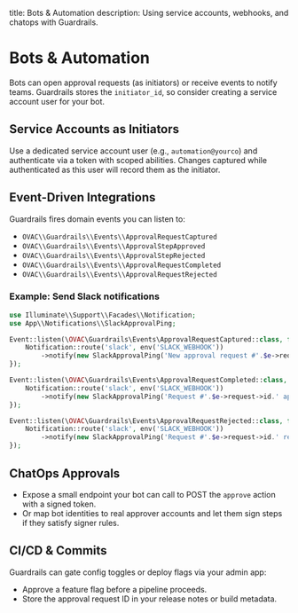 title: Bots & Automation
description: Using service accounts, webhooks, and chatops with Guardrails.

# Bots & Automation

Bots can open approval requests (as initiators) or receive events to notify teams. Guardrails stores the `initiator_id`, so consider creating a service account user for your bot.

## Service Accounts as Initiators

Use a dedicated service account user (e.g., `automation@yourco`) and authenticate via a token with scoped abilities. Changes captured while authenticated as this user will record them as the initiator.

## Event-Driven Integrations

Guardrails fires domain events you can listen to:

- `OVAC\\Guardrails\\Events\\ApprovalRequestCaptured`
- `OVAC\\Guardrails\\Events\\ApprovalStepApproved`
- `OVAC\\Guardrails\\Events\\ApprovalStepRejected`
- `OVAC\\Guardrails\\Events\\ApprovalRequestCompleted`
- `OVAC\\Guardrails\\Events\\ApprovalRequestRejected`

### Example: Send Slack notifications

```php
use Illuminate\\Support\\Facades\\Notification;
use App\\Notifications\\SlackApprovalPing;

Event::listen(\OVAC\Guardrails\Events\ApprovalRequestCaptured::class, function ($e) {
    Notification::route('slack', env('SLACK_WEBHOOK'))
        ->notify(new SlackApprovalPing('New approval request #'.$e->request->id));
});

Event::listen(\OVAC\Guardrails\Events\ApprovalRequestCompleted::class, function ($e) {
    Notification::route('slack', env('SLACK_WEBHOOK'))
        ->notify(new SlackApprovalPing('Request #'.$e->request->id.' approved.'));
});

Event::listen(\OVAC\Guardrails\Events\ApprovalRequestRejected::class, function ($e) {
    Notification::route('slack', env('SLACK_WEBHOOK'))
        ->notify(new SlackApprovalPing('Request #'.$e->request->id.' rejected at step '.$e->step->name.'. Comment: '.($e->signature->comment ?: '—')));
});
```

## ChatOps Approvals

- Expose a small endpoint your bot can call to POST the `approve` action with a signed token.
- Or map bot identities to real approver accounts and let them sign steps if they satisfy signer rules.

## CI/CD & Commits

Guardrails can gate config toggles or deploy flags via your admin app:

- Approve a feature flag before a pipeline proceeds.
- Store the approval request ID in your release notes or build metadata.
